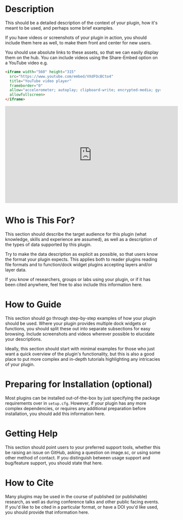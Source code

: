 # Description

This should be a detailed description of the context of your plugin,
how it's meant to be used, and perhaps some brief examples.

If you have videos or screenshots of your plugin in action, you should include them
here as well, to make them front and center for new users. 

You should use absolute links to these assets, so that we can easily display them 
on the hub. You can include videos using the Share-Embed
option on a YouTube video e.g.

```html
<iframe width="560" height="315" 
  src="https://www.youtube.com/embed/VXdFOcBCto4" 
  title="YouTube video player" 
  frameborder="0" 
  allow="accelerometer; autoplay; clipboard-write; encrypted-media; gyroscope; picture-in-picture" 
  allowfullscreen>
</iframe>
```
<iframe width="560" height="315" 
  src="https://www.youtube.com/embed/VXdFOcBCto4" 
  title="YouTube video player" 
  frameborder="0" 
  allow="accelerometer; autoplay; clipboard-write; encrypted-media; gyroscope; picture-in-picture" 
  allowfullscreen>
</iframe>


# Who is This For?

This section should describe the target audience for this plugin (what knowledge,
skills and experience are assumed), as well as a description of the types of data
supported by this plugin.

Try to make the data description as explicit as possible, so that users know the
format your plugin expects. This applies both to reader plugins reading file formats
and to function/dock widget plugins accepting layers and/or layer data.

If you know of researchers, groups or labs using your plugin, or if it has been cited
anywhere, feel free to also include this information here.

# How to Guide

This section should go through step-by-step examples of how your plugin should be used.
Where your plugin provides multiple dock widgets or functions, you should split these
out into separate subsections for easy browsing. Include screenshots and videos
wherever possible to elucidate your descriptions. 

Ideally, this section should start with minimal examples for those who just want a
quick overview of the plugin's functionality, but this is also a good place to put
more complex and in-depth tutorials highlighting any intricacies of your plugin.

# Preparing for Installation (optional)

Most plugins can be installed out-of-the-box by just specifying the package requirements
over in `setup.cfg`. However, if your plugin has any more complex dependencies, or 
requires any additional preparation before installation, you should add this information
here.

# Getting Help

This section should point users to your preferred support tools, whether this be raising
an issue on GitHub, asking a question on image.sc, or using some other method of contact.
If you distinguish between usage support and bug/feature support, you should state that
here.

# How to Cite

Many plugins may be used in the course of published (or publishable) research, as well as
during conference talks and other public facing events. If you'd like to be cited in
a particular format, or have a DOI you'd like used, you should provide that information here.
